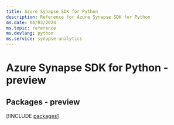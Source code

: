 ```yaml
---
title: Azure Synapse SDK for Python
description: Reference for Azure Synapse SDK for Python
ms.date: 04/03/2024
ms.topic: reference
ms.devlang: python
ms.service: synapse-analytics
---
```

# Azure Synapse SDK for Python - preview
## Packages - preview
[!INCLUDE [packages](synapse-index.md)]